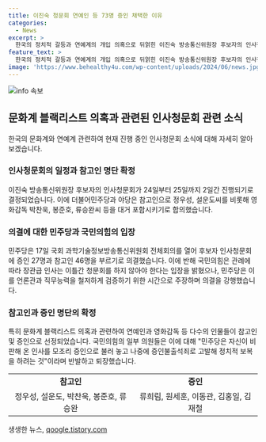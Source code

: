 ```yaml
---
title: 이진숙 청문회 연예인 등 73명 증인 채택한 이유
categories:
  - News
excerpt: >
  한국의 정치적 갈등과 연예계의 개입 의혹으로 뒤얽힌 이진숙 방송통신위원장 후보자의 인사청문회가 논란을 빚고 있다. 야당은 대거 연예인을 참고인으로 채택하며 반발하고, 국민의힘은 관례에 따라 청문회를 이틀간 개최하지 말아야 한다고 강조했다. 특히 문화계 블랙리스트 의혹에 대한 후보자의 개입 여부를 묻기 위해 연예인과 감독을 참고인으로 지목한 것은 논란을 일으켰다. 이에 정치적 보복이라며 반발하는 의원들이 이틀간의 청문회를 막지 못하고 퇴장했다.
feature_text: >
  한국의 정치적 갈등과 연예계의 개입 의혹으로 뒤얽힌 이진숙 방송통신위원장 후보자의 인사청문회가 논란을 빚고 있다. 야당은 대거 연예인을 참고인으로 채택하며 반발하고, 국민의힘은 관례에 따라 청문회를 이틀간 개최하지 말아야 한다고 강조했다. 특히 문화계 블랙리스트 의혹에 대한 후보자의 개입 여부를 묻기 위해 연예인과 감독을 참고인으로 지목한 것은 논란을 일으켰다. 이에 정치적 보복이라며 반발하는 의원들이 이틀간의 청문회를 막지 못하고 퇴장했다.
image: 'https://www.behealthy4u.com/wp-content/uploads/2024/06/news.jpg'
---
```


<p><img src="https://www.behealthy4u.com/wp-content/uploads/2024/06/news.jpg" alt="info 속보" /></p>

<h2 data-ke-size="size26">문화계 블랙리스트 의혹과 관련된 인사청문회 관련 소식</h2>

<p data-ke-size="size16">한국의 문화계와 연예계 관련하여 현재 진행 중인 인사청문회 소식에 대해 자세히 알아보겠습니다.</p>

<h3>인사청문회의 일정과 참고인 명단 확정</h3>

<p data-ke-size="size16">이진숙 방송통신위원장 후보자의 인사청문회가 24일부터 25일까지 2일간 진행되기로 결정되었습니다. 이에 더불어민주당과 야당은 참고인으로 정우성, 설운도씨를 비롯해 영화감독 박찬욱, 봉준호, 류승완씨 등을 대거 포함시키기로 합의했습니다.</p>

<h3>의결에 대한 민주당과 국민의힘의 입장</h3>

<p data-ke-size="size16">민주당은 17일 국회 과학기술정보방송통신위원회 전체회의를 열어 후보자 인사청문회에 증인 27명과 참고인 46명을 부르기로 의결했습니다. 이에 반해 국민의힘은 관례에 따라 장관급 인사는 이틀간 청문회를 하지 않아야 한다는 입장을 밝혔으나, 민주당은 이를 언론관과 직무능력을 철저하게 검증하기 위한 시간으로 주장하며 의결을 강행했습니다.</p>

<h3>참고인과 증인 명단의 확정</h3>

<p data-ke-size="size16">특히 문화계 블랙리스트 의혹과 관련하여 연예인과 영화감독 등 다수의 인물들이 참고인 및 증인으로 선정되었습니다. 국민의힘의 일부 의원들은 이에 대해 "민주당은 자신이 비판해 온 인사를 모조리 증인으로 불러 놓고 나중에 증인불출석죄로 고발해 정치적 보복을 하려는 것"이라며 반발하고 퇴장했습니다.</p>

<table>
  <tr>
    <td style="text-align: center; height: 17px;"><b>참고인</b></td>
    <td style="text-align: center; height: 17px;"><b>증인</b></td>
  </tr>
  <tr>
    <td style="text-align: center; height: 17px;">정우성, 설운도, 박찬욱, 봉준호, 류승완</td>
    <td style="text-align: center; height: 17px;">류희림, 원세훈, 이동관, 김홍일, 김재철</td>
  </tr>
</table>
생생한 뉴스, <a href="https://qoogle.tistory.com" rel="dofollow">qoogle.tistory.com</a>


